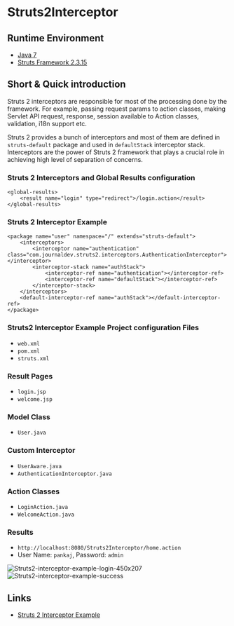 # Struts2Interceptor

## Runtime Environment
- [Java 7](http://www.oracle.com/technetwork/java/javase/downloads/jdk6downloads-1902814.html)
- [Struts Framework 2.3.15](http://struts.apache.org)

## Short & Quick introduction
Struts 2 interceptors are responsible for most of the processing done by the framework. For example, passing request params to action classes, making Servlet API request, response, session available to Action classes, validation, i18n support etc.

Struts 2 provides a bunch of interceptors and most of them are defined in `struts-default` package and used in `defaultStack` interceptor stack. Interceptors are the power of Struts 2 framework that plays a crucial role in achieving high level of separation of concerns.

### Struts 2 Interceptors and Global Results configuration
```
<global-results>
	<result name="login" type="redirect">/login.action</result>
</global-results>
```

### Struts 2 Interceptor Example
```
<package name="user" namespace="/" extends="struts-default">
	<interceptors>
		<interceptor name="authentication" class="com.journaldev.struts2.interceptors.AuthenticationInterceptor"></interceptor>
		<interceptor-stack name="authStack">
			<interceptor-ref name="authentication"></interceptor-ref>
			<interceptor-ref name="defaultStack"></interceptor-ref>
		</interceptor-stack>
	</interceptors>
	<default-interceptor-ref name="authStack"></default-interceptor-ref>
</package>
```

### Struts2 Interceptor Example Project configuration Files
- `web.xml`
- `pom.xml`
- `struts.xml`

### Result Pages
- `login.jsp`
- `welcome.jsp`

### Model Class
- `User.java`

### Custom Interceptor
- `UserAware.java`
- `AuthenticationInterceptor.java`

### Action Classes
- `LoginAction.java`
- `WelcomeAction.java`

### Results
- `http://localhost:8080/Struts2Interceptor/home.action`
- User Name: `pankaj`, Password: `admin`

![Struts2-interceptor-example-login-450x207](http://www.wailian.work/images/2018/01/31/Struts2-interceptor-example-login-450x207.png)
![Struts2-interceptor-example-success](http://www.wailian.work/images/2018/01/31/Struts2-interceptor-example-success.png)

## Links
- [Struts 2 Interceptor Example](https://www.journaldev.com/2210/struts-2-interceptor-example)
